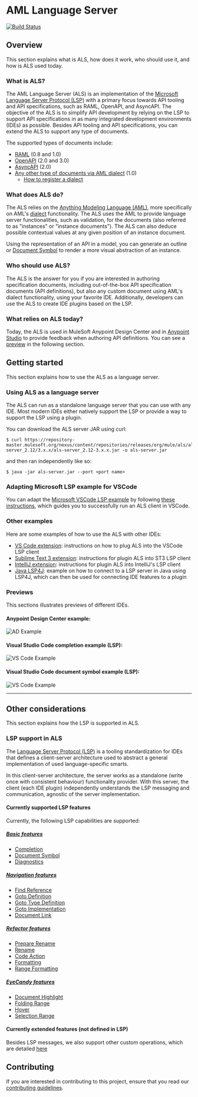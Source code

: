 # AML Language Server
[![Build Status](https://jenkins.build.msap.io/buildStatus/icon?job=ALS/als/master/)](https://jenkins.build.msap.io/job/ALS/job/als/job/master/)

## Overview
This section explains what is ALS, how does it work, who should use it, and how is ALS used today.

### What is ALS?
The AML Language Server (ALS) is an implementation of the [Microsoft Language Server Protocol (LSP)](https://microsoft.github.io/language-server-protocol) with a primary focus towards API tooling and API specifications, such as RAML, OpenAPI, and AsyncAPI. The objective of the ALS is to simplify API development by relying on the LSP to support API specifications in as many integrated development environments (IDEs) as possible. Besides API tooling and API specifications, you can extend the ALS to support any type of documents.

The supported types of documents include:
+ [RAML](https://github.com/raml-org/raml-spec/blob/master/versions/raml-10/raml-10.md) (0.8 and 1.0)
+ [OpenAPI](https://github.com/OAI/OpenAPI-Specification/blob/master/versions/3.0.0.md) (2.0 and 3.0)
+ [AsyncAPI](https://github.com/asyncapi/asyncapi/blob/master/versions/2.0.0/asyncapi.md) (2.0)
+ [Any other type of documents via AML dialect](https://aml-org.github.io/aml-spec/dialects/) (1.0)
    - [How to register a dialect](./documentation/register-dialect.md)

### What does ALS do?
The ALS relies on the [Anything Modeling Language (AML)](https://a.ml/docbook/overview_aml.html), more specifically on AML's [dialect](https://aml-org.github.io/aml-spec/dialects/) functionality. The ALS uses the AML to provide language server functionalities, such as validation, for the documents (also referred to as "instances" or "instance documents"). The ALS can also deduce possible contextual values at any given position of an instance document.

Using the representation of an API in a model, you can generate an outline or [Document Symbol](https://microsoft.github.io/language-server-protocol/specification#textDocument_documentSymbol) to render a more visual abstraction of an instance.

### Who should use ALS?
The ALS is the answer for you if you are interested in authoring specification documents, including out-of-the-box API specification documents (API definitions), but also any custom document using AML's dialect functionality, using your favorite IDE. Additionally, developers can use the ALS to create IDE plugins based on the LSP.

### What relies on ALS today?
Today, the ALS is used in MuleSoft Anypoint Design Center and in [Anypoint Studio](https://www.mulesoft.com/platform/studio) to provide feedback when authoring API definitions. You can see a [preview](#previews) in the following section.


## Getting started
This section explains how to use the ALS as a language server.

### Using ALS as a language server
The ALS can run as a standalone language server that you can use with any IDE. Most modern IDEs either natively support the LSP or provide a way to support the LSP using a plugin.

You can download the ALS server JAR using curl:

```shell
$ curl https://repository-master.mulesoft.org/nexus/content/repositories/releases/org/mule/als/als-server_2.12/3.x.x/als-server_2.12-3.x.x.jar -o als-server.jar
```

and then ran independently like so:

```shell
$ java -jar als-server.jar --port <port name>
```

### Adapting Microsoft LSP example for VSCode
You can adapt the [Microsoft VSCode LSP example](https://github.com/microsoft/vscode-extension-samples/tree/master/lsp-sample/client) by following [these instructions](./documentation/vscode-client-example/vscode-howto.md), which guides you to successfully run an ALS client in VSCode.

### Other examples
Here are some examples of how to use the ALS with other IDEs:
- [VS Code extension](./documentation/vscode-client-example/vscode-howto.md): instructions on how to plug ALS into the VSCode LSP client
- [Sublime Text 3 extension](./documentation/sublime-3-example/st3-howto.md): instructions for plugin ALS into ST3 LSP client   
- [IntelliJ extension](./documentation/intellij-example/intellij-howto.md): instructions for plugin ALS into IntelliJ's LSP client
- [Java LSP4J](./documentation/java-client-example/client.md): example on how to connect to a LSP server in Java using LSP4J, which can then be used for connecting IDE features to a plugin

### Previews
This sections illustrates previews of different IDEs.

#### Anypoint Design Center example:
![AD Example](./images/usage-example-ad.gif)

#### Visual Studio Code completion example (LSP):
![VS Code Example](./images/usage-example-vscode.gif)

#### Visual Studio Code document symbol example (LSP):
![VS Code Example](./images/document-symbol-vscode.gif)
****

## Other considerations
This section explains how the LSP is supported in ALS.

### LSP support in ALS
The [Language Server Protocol (LSP)](https://microsoft.github.io/language-server-protocol/overview) is a tooling standardization for IDEs that defines a client-server architecture used to abstract a general implementation of used language-specific smarts.

In this client-server architecture, the server works as a standalone (write once with consistent behaviour) functionality provider. With this server, the client (each IDE plugin) independently understands the LSP messaging and communication, agnostic of the server implementation.

#### Currently supported LSP features
Currently, the following LSP capabilities are supported:
##### [Basic features](./documentation/features/features.md)
+ [Completion](https://microsoft.github.io/language-server-protocol/specification#textDocument_completion)
+ [Document Symbol](https://microsoft.github.io/language-server-protocol/specification#textDocument_documentSymbol)
+ [Diagnostics](https://microsoft.github.io/language-server-protocol/specification#textDocument_publishDiagnostics)

##### [Navigation features](./documentation/features/navigation.md)
+ [Find Reference](https://microsoft.github.io/language-server-protocol/specification#textDocument_references)
+ [Goto Definition](https://microsoft.github.io/language-server-protocol/specification#textDocument_definition)
+ [Goto Type Definition](https://microsoft.github.io/language-server-protocol/specification#textDocument_typeDefinition)
+ [Goto Implementation](https://microsoft.github.io/language-server-protocol/specification#textDocument_implementation)
+ [Document Link](https://microsoft.github.io/language-server-protocol/specification#textDocument_documentLink)

##### [Refactor features](./documentation/features/refactor.md)
+ [Prepare Rename](https://microsoft.github.io/language-server-protocol/specification#textDocument_prepareRename)
+ [Rename](https://microsoft.github.io/language-server-protocol/specification#textDocument_rename)
+ [Code Action](https://microsoft.github.io/language-server-protocol/specification#textDocument_codeAction)
+ [Formatting](https://microsoft.github.io/language-server-protocol/specification#textDocument_formatting)
+ [Range Formatting](https://microsoft.github.io/language-server-protocol/specification#textDocument_rangeFormatting)

##### [EyeCandy features](./documentation/features/eyecandy.md)
+ [Document Highlight](https://microsoft.github.io/language-server-protocol/specification#textDocument_documentHighlight)
+ [Folding Range](https://microsoft.github.io/language-server-protocol/specification#textDocument_foldingRange)
+ [Hover](https://microsoft.github.io/language-server-protocol/specification#textDocument_hover)
+ [Selection Range](https://microsoft.github.io/language-server-protocol/specification#textDocument_selectionRange)


#### Currently extended features (not defined in LSP)
Besides LSP messages, we also support other custom operations, which are detailed [here](./documentation/features/custom-messages.md)

## Contributing
If you are interested in contributing to this project, ensure that you read our [contributing guidelines](./documentation/CONTRIBUTING.md). 
